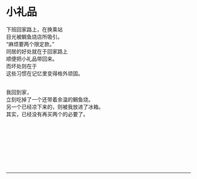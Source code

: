 # 小礼品

下班回家路上，在换乘站\
目光被鲷鱼烧店所吸引。\
“麻烦要两个限定款。”\
同居的好处就在于回家路上\
顺便把小礼品带回来。\
而坏处则在于\
这些习惯在记忆里变得格外顽固。

\
我回到家，\
立刻吃掉了一个还带着余温的鲷鱼烧。\
另一个已经凉下来的，则被我放进了冰箱。\
其实，已经没有再买两个的必要了。
<br>
<br>
<br>
<br>
<br>
<br>
<br>
<br>
<br>

---
